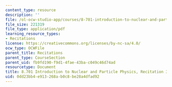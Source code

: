 ```yaml
---
content_type: resource
description: ''
file: /ol-ocw-studio-app/courses/8-701-introduction-to-nuclear-and-particle-physics-fall-2020/0dd23bb4e913268ab0c8be28a4dfad92_MIT8_701f20_rec3_soln.pdf
file_size: 221319
file_type: application/pdf
learning_resource_types:
- Recitations
license: https://creativecommons.org/licenses/by-nc-sa/4.0/
ocw_type: OCWFile
parent_title: Recitations
parent_type: CourseSection
parent_uid: fb9fd190-f9d1-4fae-43ba-c049c46d74ad
resourcetype: Document
title: 8.701 Introduction to Nuclear and Particle Physics, Recitation 3 Solutions
uid: 0dd23bb4-e913-268a-b0c8-be28a4dfad92
---
```

